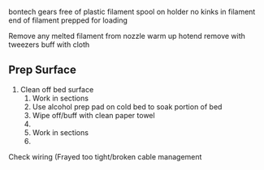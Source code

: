 


bontech gears free of plastic
filament spool on holder
no kinks in filament
end of filament prepped for loading

Remove any melted filament from nozzle
  warm up hotend
  remove with tweezers
  buff with cloth

## Prep Surface

1. Clean off bed surface
	1. Work in sections
	2. Use alcohol prep pad on cold bed to soak portion of bed
	3. Wipe off/buff with clean paper towel
	4.  
	5. Work in sections
	6. 

Check wiring (Frayed too tight/broken cable management

<!--stackedit_data:
eyJoaXN0b3J5IjpbNTYwMTI0NTU4LC0yMjM4MDM0NzJdfQ==
-->